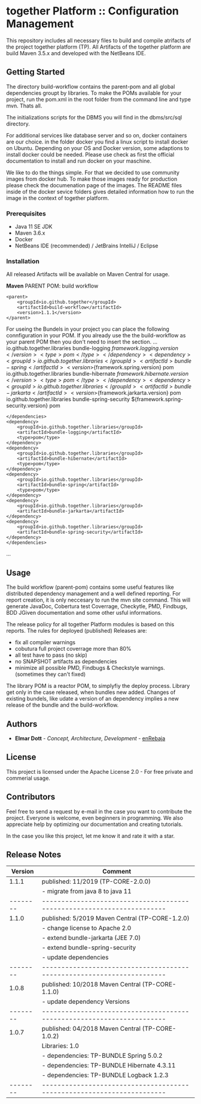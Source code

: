 # together Platform :: Configuration Management

This repository includes all necessary files to build and compile atrifacts of the
project together platform (TP). All Artifacts of the together platform are build
Maven 3.5.x and developed with the NetBeans IDE.

## Getting Started

The directory build-workflow contains the parent-pom and all global dependencies
groupt by libraries. To make the POMs available for your project, run the pom.xml
in the root folder from the command line and type mvn. Thats all.

The initializations scripts for the DBMS you will find in the dbms/src/sql directory.

For additional services like database server and so on, docker containers are our
choice. in the folder docker you find a linux script to install docker on Ubuntu.
Depending on your OS and Docker version, some adaptions to install docker could
be needed. Please use check as first the official documentation to install and run
docker on your maschine.

We like to do the things simple. For that we decided to use community images from
docker hub. To make those images ready for production please check the documenation
page of the images. The README files inside of the docker sevice folders gives
detailed information how to run the image in the context of together platform.

### Prerequisites

* Java 11 SE JDK
* Maven 3.6.x
* Docker
* NetBeans IDE (recommended) / JetBrains IntelliJ / Eclipse

### Installation

All released Artifacts will be available on Maven Central for usage.

**Maven**
PARENT POM: build workflow
```
<parent>
    <groupId>io.github.together</groupId>
    <artifactId>build-workflow</artifactId>
    <version>1.1.1</version>
</parent>
```
For useing the Bundels in your project you can place the following connfiguration
in your POM. If you already use the the build-workflow as your parent POM then you
don't need to insert the <dependency> section.
...
    <dependencyManagement>
        <dependencies>
            <dependency>
                <groupId>io.github.together.libraries</groupId>
                <artifactId>bundle-logging</artifactId>
                <version>${framework.logging.version}</version>
                <type>pom</type>
            </dependency>
            <dependency>
                <groupId>io.github.together.libraries</groupId>
                <artifactId>bundle-spring</artifactId>
                <version>${framework.spring.version}</version>
                <type>pom</type>
            </dependency>
            <dependency>
                <groupId>io.github.together.libraries</groupId>
                <artifactId>bundle-hibernate</artifactId>
                <version>${framework.hibernate.version}</version>
                <type>pom</type>
            </dependency>
            <dependency>
                <groupId>io.github.together.libraries</groupId>
                <artifactId>bundle-jarkarta</artifactId>
                <version>${framework.jarkarta.version}</version>
                <type>pom</type>
            </dependency>
            <dependency>
                <groupId>io.github.together.libraries</groupId>
                <artifactId>bundle-spring-security</artifactId>
                <version>${framework.spring-security.version}</version>
                <type>pom</type>
            </dependency>
        </dependencies>
    </dependencyManagement>

    </dependencies>
    <dependency>
        <groupId>io.github.together.libraries</groupId>
        <artifactId>bundle-logging</artifactId>
        <type>pom</type>
    </dependency>
    <dependency>
        <groupId>io.github.together.libraries</groupId>
        <artifactId>bundle-hibernate</artifactId>
        <type>pom</type>
    </dependency>
    <dependency>
        <groupId>io.github.together.libraries</groupId>
        <artifactId>bundle-spring</artifactId>
        <type>pom</type>
    </dependency>
    <dependency>
        <groupId>io.github.together.libraries</groupId>
        <artifactId>bundle-jarkarta</artifactId>
    </dependency>
    <dependency>
        <groupId>io.github.together.libraries</groupId>
        <artifactId>bundle-spring-security</artifactId>
    </dependency>
    </dependencies>
...

## Usage

The build workflow (parent-pom) contains some useful features like distributed
dependency management and a well defined reporting. For report creation, it is only
neccesary to run the mvn site command. This will generate JavaDoc,
Cobertura test Coverrage, Checkytle, PMD, Findbugs, BDD JGiven documentation and
some other usful informations.

The release policy for all together Platform modules is based on this reports. The
rules for deployed (published) Releases are:
* fix all compiler warnings
* cobutura full project coverrage more than 80%
* all test have to pass (no skip)
* no SNAPSHOT artifacts as dependencies
* minimize all possible PMD, Findbugs & Checkstyle warnings. (sometimes they can't fixed)

The library POM is a reactor POM, to simplyfiy the deploy process. Library get only
in the case released, when bundles new added. Changes of existing bundels, like
udate a version of an dependency implies a new release of the bundle and the build-workflow.

## Authors

* **Elmar Dott** - *Concept, Architecture, Development* - [enRebaja](https://enRebaja.wordpress.com)

## License

This project is licensed under the Apache License 2.0 - For free private and
commerial usage.

## Contributors

Feel free to send a request by e-mail in the case you want to contribute the
project. Everyone is welcome, even beginners in programming. We also appreciate
help by optimizing our documentation and creating tutorials.

In the case you like this project, let me know it and rate it with a star.

## Release Notes

|Version | Comment
|--------|----------------------------------------------------------------------
| 1.1.1  | published: 11/2019 (TP-CORE-2.0.0)
|        |  - migrate from java 8 to java 11 
|--------|----------------------------------------------------------------------
| 1.1.0  | published: 5/2019 Maven Central (TP-CORE-1.2.0)
|        |  - change license to Apache 2.0
|        |  - extend bundle-jarkarta (JEE 7.0)
|        |  - extend bundle-spring-security 
|        |  - update dependencies
|--------|----------------------------------------------------------------------
| 1.0.8  | published: 10/2018 Maven Central (TP-CORE-1.1.0)
|        |  - update dependency Versions
|--------|----------------------------------------------------------------------
| 1.0.7  | published: 04/2018 Maven Central (TP-CORE-1.0.2)
|        | Libraries: 1.0
|        |  - dependencies: TP-BUNDLE Spring 5.0.2
|        |  - dependencies: TP-BUNDLE Hibernate 4.3.11
|        |  - dependencies: TP-BUNDLE Logback 1.2.3
|--------|----------------------------------------------------------------------
